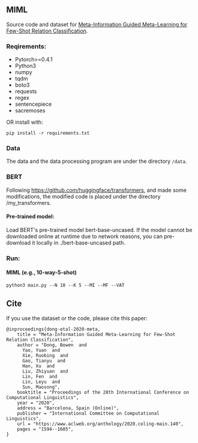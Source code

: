 ## MIML

Source code and dataset for [Meta-Information Guided Meta-Learning for Few-Shot Relation Classification](https://www.aclweb.org/anthology/2020.coling-main.140.pdf).

### Reqirements:

* Pytorch>=0.4.1
* Python3
* numpy
* tqdm
* boto3
* requests
* regex
* sentencepiece
* sacremoses

OR install with:

```
pip install -r requirements.txt
```


### Data

The data and the data processing program are under the directory `/data`.

### BERT

Following https://github.com/huggingface/transformers, and made some modifications, the modified code is placed under the directory /my_transformers.

#### Pre-trained model:

Load BERT's pre-trained model bert-base-uncased. If the model cannot be downloaded online at runtime due to network reasons, you can pre-download it locally in ./bert-base-uncased path.

### Run:

#### MIML (e.g., 10-way-5-shot)
```
python3 main.py --N 10 --K 5 --MI --MF --VAT
```

## Cite
If you use the dataset or the code, please cite this paper:
```
@inproceedings{dong-etal-2020-meta,
    title = "Meta-Information Guided Meta-Learning for Few-Shot Relation Classification",
    author = "Dong, Bowen  and
      Yao, Yuan  and
      Xie, Ruobing  and
      Gao, Tianyu  and
      Han, Xu  and
      Liu, Zhiyuan  and
      Lin, Fen  and
      Lin, Leyu  and
      Sun, Maosong",
    booktitle = "Proceedings of the 28th International Conference on Computational Linguistics",
    year = "2020",
    address = "Barcelona, Spain (Online)",
    publisher = "International Committee on Computational Linguistics",
    url = "https://www.aclweb.org/anthology/2020.coling-main.140",
    pages = "1594--1605",
}
```


